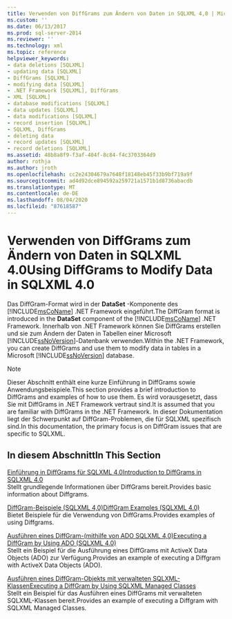 ```yaml
---
title: Verwenden von DiffGrams zum Ändern von Daten in SQLXML 4,0 | Microsoft-Dokumentation
ms.custom: ''
ms.date: 06/13/2017
ms.prod: sql-server-2014
ms.reviewer: ''
ms.technology: xml
ms.topic: reference
helpviewer_keywords:
- data deletions [SQLXML]
- updating data [SQLXML]
- DiffGrams [SQLXML]
- modifying data [SQLXML]
- .NET Framework [SQLXML], DiffGrams
- XML [SQLXML]
- database modifications [SQLXML]
- data updates [SQLXML]
- data modifications [SQLXML]
- record insertion [SQLXML]
- SQLXML, DiffGrams
- deleting data
- record updates [SQLXML]
- record deletions [SQLXML]
ms.assetid: 48b8a8f9-f3af-404f-8c84-f4c3703364d9
author: rothja
ms.author: jroth
ms.openlocfilehash: cc2e24304679a7648f18148eb45f33b9bf719a9f
ms.sourcegitcommit: ad4d92dce894592a259721a1571b1d8736abacdb
ms.translationtype: MT
ms.contentlocale: de-DE
ms.lasthandoff: 08/04/2020
ms.locfileid: "87618587"
---
```

# <a name="using-diffgrams-to-modify-data-in-sqlxml-40"></a><span data-ttu-id="a8031-102">Verwenden von DiffGrams zum Ändern von Daten in SQLXML 4.0</span><span class="sxs-lookup"><span data-stu-id="a8031-102">Using DiffGrams to Modify Data in SQLXML 4.0</span></span>
  <span data-ttu-id="a8031-103">Das DiffGram-Format wird in der **DataSet** -Komponente des [!INCLUDE[msCoName](../../../includes/msconame-md.md)] .NET Framework eingeführt.</span><span class="sxs-lookup"><span data-stu-id="a8031-103">The DiffGram format is introduced in the **DataSet** component of the [!INCLUDE[msCoName](../../../includes/msconame-md.md)] .NET Framework.</span></span> <span data-ttu-id="a8031-104">Innerhalb von .NET Framework können Sie DiffGrams erstellen und sie zum Ändern der Daten in Tabellen einer Microsoft [!INCLUDE[ssNoVersion](../../../includes/ssnoversion-md.md)]-Datenbank verwenden.</span><span class="sxs-lookup"><span data-stu-id="a8031-104">Within the .NET Framework, you can create DiffGrams and use them to modify data in tables in a Microsoft [!INCLUDE[ssNoVersion](../../../includes/ssnoversion-md.md)] database.</span></span>  
  
> [!NOTE]  
>  <span data-ttu-id="a8031-105">Dieser Abschnitt enthält eine kurze Einführung in DiffGrams sowie Anwendungsbeispiele.</span><span class="sxs-lookup"><span data-stu-id="a8031-105">This section provides a brief introduction to DiffGrams and examples of how to use them.</span></span> <span data-ttu-id="a8031-106">Es wird vorausgesetzt, dass Sie mit DiffGrams in .NET Framework vertraut sind.</span><span class="sxs-lookup"><span data-stu-id="a8031-106">It is assumed that you are familiar with DiffGrams in the .NET Framework.</span></span> <span data-ttu-id="a8031-107">In dieser Dokumentation liegt der Schwerpunkt auf DiffGram-Problemen, die für SQLXML spezifisch sind.</span><span class="sxs-lookup"><span data-stu-id="a8031-107">In this documentation, the primary focus is on DiffGram issues that are specific to SQLXML.</span></span>  
  
## <a name="in-this-section"></a><span data-ttu-id="a8031-108">In diesem Abschnitt</span><span class="sxs-lookup"><span data-stu-id="a8031-108">In This Section</span></span>  
 [<span data-ttu-id="a8031-109">Einführung in DiffGrams für SQLXML 4.0</span><span class="sxs-lookup"><span data-stu-id="a8031-109">Introduction to DiffGrams in SQLXML 4.0</span></span>](introduction-to-diffgrams-in-sqlxml-4-0.md)  
 <span data-ttu-id="a8031-110">Stellt grundlegende Informationen über DiffGrams bereit.</span><span class="sxs-lookup"><span data-stu-id="a8031-110">Provides basic information about Diffgrams.</span></span>  
  
 [<span data-ttu-id="a8031-111">DiffGram-Beispiele &#40;SQLXML 4,0&#41;</span><span class="sxs-lookup"><span data-stu-id="a8031-111">DiffGram Examples &#40;SQLXML 4.0&#41;</span></span>](diffgram-examples-sqlxml-4-0.md)  
 <span data-ttu-id="a8031-112">Bietet Beispiele für die Verwendung von DiffGrams.</span><span class="sxs-lookup"><span data-stu-id="a8031-112">Provides examples of using Diffgrams.</span></span>  
  
 [<span data-ttu-id="a8031-113">Ausführen eines DiffGram-&#40;mithilfe von ADO SQLXML 4,0&#41;</span><span class="sxs-lookup"><span data-stu-id="a8031-113">Executing a DiffGram by Using ADO &#40;SQLXML 4.0&#41;</span></span>](executing-a-diffgram-by-using-ado-sqlxml-4-0.md)  
 <span data-ttu-id="a8031-114">Stellt ein Beispiel für die Ausführung eines DiffGrams mit ActiveX Data Objects (ADO) zur Verfügung.</span><span class="sxs-lookup"><span data-stu-id="a8031-114">Provides an example of executing a Diffgram with ActiveX Data Objects (ADO).</span></span>  
  
 [<span data-ttu-id="a8031-115">Ausführen eines DiffGram-Objekts mit verwalteten SQLXML-Klassen</span><span class="sxs-lookup"><span data-stu-id="a8031-115">Executing a DiffGram by Using SQLXML Managed Classes</span></span>](../net-framework-classes/sqlxml-4-0-net-framework-support-managed-classes.md)  
 <span data-ttu-id="a8031-116">Stellt ein Beispiel für das Ausführen eines DiffGrams mit verwalteten SQLXML-Klassen bereit.</span><span class="sxs-lookup"><span data-stu-id="a8031-116">Provides an example of executing a Diffgram with SQLXML Managed Classes.</span></span>  
  
  
